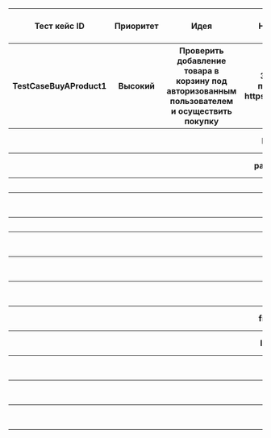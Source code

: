 <table>
    <thead>
        <tr>
            <th>Тест кейс ID</th>
            <th>Приоритет</th>
            <th>Идея</th>
            <th>Необходимые данные </th>
            <th>Шаг</th>
            <th>Шаги теста </th>
            <th>Ожидаемый результат </th>
            <th>Статус: пройдено/нет </th>
        </tr>
    </thead>
    <tbody>
        <tr>
            <th>TestCaseBuyAProduct1</th>
            <th>Высокий</th>
            <th>Проверить добавление товара в корзину под авторизованным пользователем и осуществить покупку</th>
            <th>Зарегистрированный пользователь на сайте https://www.saucedemo.com/</th>
            <th>1</th>
            <th>Открой сайт https://www.saucedemo.com/</th>
            <th>Загрузится страница https://www.saucedemo.com/</th>
            <th>пройдено</th>
        </tr>
        <tr>
            <th></th>
            <th></th>
            <th></th>
            <th>login - standard_user</th>
            <th>2</th>
            <th>Введи в поле "Username": "standard_user"</th>
            <th>Заполненое поле логина "standard_user"</th>
            <th>пройдено</th>
        </tr>
        <tr>
            <th></th>
            <th></th>
            <th></th>
            <th>password - secret_sauce</th>
            <th>3</th>
            <th>Введи в поле "Password": "secret_sauce"</th>
            <th>Заполненое поле пароля "secret_sauce"</th>
            <th>пройдено</th>
        </tr>
        <tr>
            <th></th>
            <th></th>
            <th></th>
            <th></th>
            <th>4</th>
            <th>Нажми на кнопку "Login"</th>
            <th>Заходит на сайт с товаром</th>
            <th>пройдено</th>
        </tr>
        <tr>
            <th></th>
            <th></th>
            <th></th>
            <th></th>
            <th>5</th>
            <th>Найди товар "Sauce Labs Backpack"</th>
            <th></th>
            <th>пройдено</th>
        </tr>
        <tr>
            <th></th>
            <th></th>
            <th></th>
            <th></th>
            <th>6</th>
            <th>Найди кнопку "Add to card" </th>
            <th></th>
            <th>пройдено</th>
        </tr>
        <tr>
            <th></th>
            <th></th>
            <th></th>
            <th></th>
            <th>7</th>
            <th>Нажми на кнопку "Add to card"</th>
            <th>Изменится значок тележки (правый верхний угол)</th>
            <th>пройдено</th>
        </tr>
        <tr>
            <th></th>
            <th></th>
            <th></th>
            <th></th>
            <th>8</th>
            <th>Кликни на "Тележку" (правый верхний угол)</th>
            <th>Перейдешь на покупки котоырые хочешь купить</th>
            <th>пройдено</th>
        </tr>
        <tr>
            <th></th>
            <th></th>
            <th></th>
            <th></th>
            <th>9</th>
            <th>Кликни на "Checkout"</th>
            <th>Перекинет на заполнение формы заказа товара</th>
            <th>пройдено</th>
        </tr>
        <tr>
            <th></th>
            <th></th>
            <th></th>
            <th>firstName - First Name</th>
            <th>10</th>
            <th>Введи в поле "firstName": "First Name"</th>
            <th>Заполененное поле First Name "First Name"</th>
            <th>пройдено</th>
        </tr>
        <tr>
            <th></th>
            <th></th>
            <th></th>
            <th>lastName - Last Name</th>
            <th>11</th>
            <th>Введи в поле "lastName": "Last Name"</th>
            <th>Заполененное поле Last Name "Last Name"</th>
            <th>пройдено</th>
        </tr>
        <tr>
            <th></th>
            <th></th>
            <th></th>
            <th>postalCode - 123</th>
            <th>12</th>
            <th>Введи в поле "Zip/postalCode": "123"</th>
            <th>Заполененное поле Zip'/Postal Code "123"</th>
            <th>пройдено</th>
        </tr>
        <tr>
            <th></th>
            <th></th>
            <th></th>
            <th></th>
            <th>13</th>
            <th>Нажми кнопку "Continue"</th>
            <th>Перекинет на страницу подтверждения товара</th>
            <th>пройдено</th>
        </tr>
        <tr>
            <th></th>
            <th></th>
            <th></th>
            <th></th>
            <th>14</th>
            <th>Нажми кнопку "Finish"th>
            <th>Перекинет на страницу с "Thank you for your order!"</th>
            <th>пройдено</th>
        </tr>
        
    
</table>
